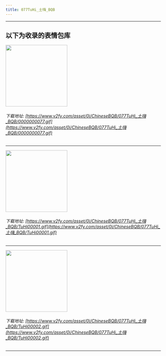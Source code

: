 ```yaml
---
title: 077TuHi_土嗨_BQB
---
```


------
## 以下为收录的表情包库

<!-- more -->

<img height='200px' style='height:200px;'  src='https://www.v2fy.com/asset/0i/ChineseBQB/077TuHi_土嗨_BQB/0000000077.gif' data-original='https://www.v2fy.com/asset/0i/ChineseBQB/077TuHi_土嗨_BQB/0000000077.gif' /><br/><h6>下载地址: [https://www.v2fy.com/asset/0i/ChineseBQB/077TuHi_土嗨_BQB/0000000077.gif](https://www.v2fy.com/asset/0i/ChineseBQB/077TuHi_土嗨_BQB/0000000077.gif)</h6><hr/><img height='200px' style='height:200px;'  src='https://www.v2fy.com/asset/0i/ChineseBQB/077TuHi_土嗨_BQB/TuHi00001.gif' data-original='https://www.v2fy.com/asset/0i/ChineseBQB/077TuHi_土嗨_BQB/TuHi00001.gif' /><br/><h6>下载地址: [https://www.v2fy.com/asset/0i/ChineseBQB/077TuHi_土嗨_BQB/TuHi00001.gif](https://www.v2fy.com/asset/0i/ChineseBQB/077TuHi_土嗨_BQB/TuHi00001.gif)</h6><hr/><img height='200px' style='height:200px;'  src='https://www.v2fy.com/asset/0i/ChineseBQB/077TuHi_土嗨_BQB/TuHi00002.gif' data-original='https://www.v2fy.com/asset/0i/ChineseBQB/077TuHi_土嗨_BQB/TuHi00002.gif' /><br/><h6>下载地址: [https://www.v2fy.com/asset/0i/ChineseBQB/077TuHi_土嗨_BQB/TuHi00002.gif](https://www.v2fy.com/asset/0i/ChineseBQB/077TuHi_土嗨_BQB/TuHi00002.gif)</h6><hr/>